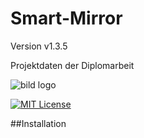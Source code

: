 # Smart-Mirror
Version v1.3.5


Projektdaten der Diplomarbeit





![bild logo](https://github.com/fuchsalex/Smart-Mirror/issues/2)  

[![MIT License](https://img.shields.io/github/license/mashape/apistatus.svg?maxAge=2592000)](https://github.com/fuchsalex/Smart-Mirror/blob/master/LICENSE)


##Installation
